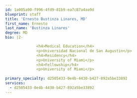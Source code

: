 ```yaml
---
id: 1a005a90-f996-4fd9-81b9-ea7c87a4aa9d
blueprint: staff
title: 'Ernesto Bustinza Linares, MD'
first_name: Ernesto
last_name: 'Bustinza Linares'
degree: MD
bio: |2-

              <h4>Medical Education</h4>
              <p>Universidad Nacional de San Augustin</p>
              <h4>Residency</h4>
              <p>University of Miami</p>
              <h4>Fellowship</h4>
              <p>University of Miami</p>
          
primary_specialty: d2505433-0e4b-4430-b427-892a5be33892
services:
  - d2505433-0e4b-4430-b427-892a5be33892
---
```

